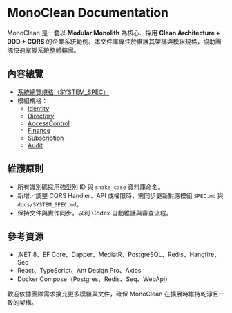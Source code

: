 # MonoClean Documentation

MonoClean 是一套以 **Modular Monolith** 為核心、採用 **Clean Architecture + DDD + CQRS** 的企業系統範例。本文件庫專注於維護其架構與模組規格，協助團隊快速掌握系統整體輪廓。

## 內容總覽
- [系統總覽規格（SYSTEM_SPEC）](docs/SYSTEM_SPEC.md)
- 模組規格：
  - [Identity](src/Modules/Identity/SPEC.md)
  - [Directory](src/Modules/Directory/SPEC.md)
  - [AccessControl](src/Modules/AccessControl/SPEC.md)
  - [Finance](src/Modules/Finance/SPEC.md)
  - [Subscription](src/Modules/Subscription/SPEC.md)
  - [Audit](src/Modules/Audit/SPEC.md)

## 維護原則
- 所有識別碼採用強型別 ID 與 `snake_case` 資料庫命名。
- 新增／調整 CQRS Handler、API 或權限時，需同步更新對應模組 `SPEC.md` 與 `docs/SYSTEM_SPEC.md`。
- 保持文件與實作同步，以利 Codex 自動維護與審查流程。

## 參考資源
- .NET 8、EF Core、Dapper、MediatR、PostgreSQL、Redis、Hangfire、Seq
- React、TypeScript、Ant Design Pro、Axios
- Docker Compose（Postgres、Redis、Seq、WebApi）

歡迎依據團隊需求擴充更多模組與文件，確保 MonoClean 在擴展時維持乾淨且一致的架構。
